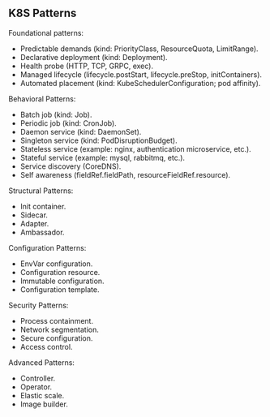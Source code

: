 K8S Patterns
-

Foundational patterns:
* Predictable demands (kind: PriorityClass, ResourceQuota, LimitRange).
* Declarative deployment (kind: Deployment).
* Health probe (HTTP, TCP, GRPC, exec).
* Managed lifecycle (lifecycle.postStart, lifecycle.preStop, initContainers).
* Automated placement (kind: KubeSchedulerConfiguration; pod affinity).

Behavioral Patterns:
* Batch job (kind: Job).
* Periodic job (kind: CronJob).
* Daemon service (kind: DaemonSet).
* Singleton service (kind: PodDisruptionBudget).
* Stateless service (example: nginx, authentication microservice, etc.).
* Stateful service (example: mysql, rabbitmq, etc.).
* Service discovery (CoreDNS).
* Self awareness (fieldRef.fieldPath, resourceFieldRef.resource).

Structural Patterns:
* Init container.
* Sidecar.
* Adapter.
* Ambassador.

Configuration Patterns:
* EnvVar configuration.
* Configuration resource.
* Immutable configuration.
* Configuration template.

Security Patterns:
* Process containment.
* Network segmentation.
* Secure configuration.
* Access control.

Advanced Patterns:
* Controller.
* Operator.
* Elastic scale.
* Image builder.
